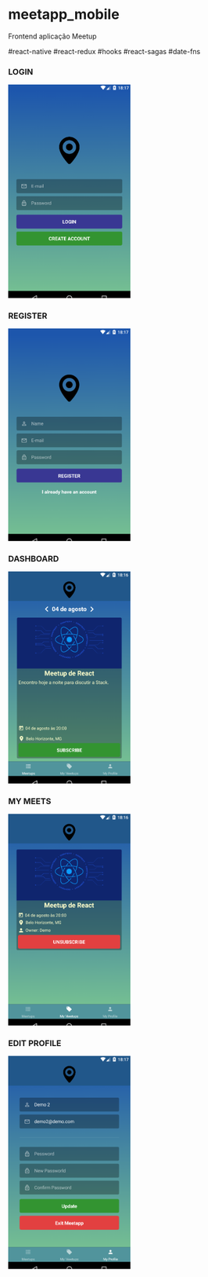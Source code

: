 # meetapp_mobile

Frontend aplicação Meetup

#react-native
#react-redux
#hooks
#react-sagas
#date-fns

<h3> LOGIN </H3>
<img src="/src/assets/login.png" width="250">

<h3> REGISTER </H3>
<img src="/src/assets/register.png" width="250">

<h3> DASHBOARD </H3>
<img src="/src/assets/dashboard.png" width="250">

<h3> MY MEETS </H3>
<img src="/src/assets/my_meets.png" width="250">

<h3> EDIT PROFILE </H3>
<img src="/src/assets/edit_profile.png" width="250">
